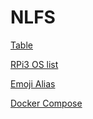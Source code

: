 # NLFS

[Table](index.md)

[RPi3 OS list](pi3_os_list.md)

[Emoji Alias](emoji_alias.md)

[Docker Compose](https://github.com/yangxuan8282/docker-recipes)